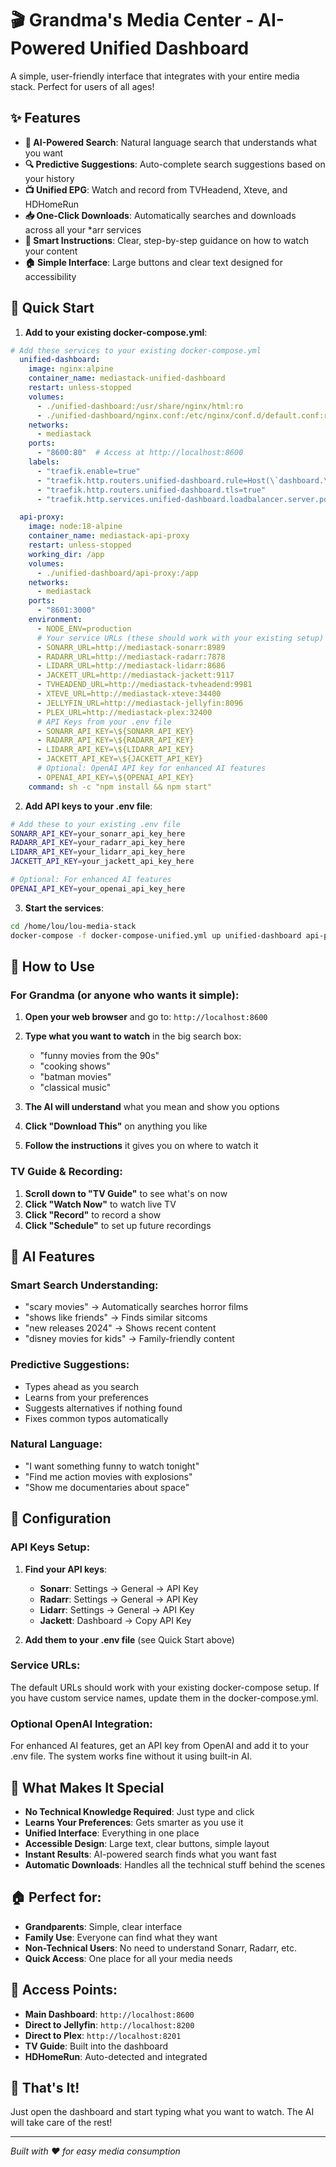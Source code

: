 # 🎬 Grandma's Media Center - AI-Powered Unified Dashboard

A simple, user-friendly interface that integrates with your entire media stack. Perfect for users of all ages!

## ✨ Features

- **🤖 AI-Powered Search**: Natural language search that understands what you want
- **🔍 Predictive Suggestions**: Auto-complete search suggestions based on your history
- **📺 Unified EPG**: Watch and record from TVHeadend, Xteve, and HDHomeRun
- **📥 One-Click Downloads**: Automatically searches and downloads across all your *arr services
- **🎯 Smart Instructions**: Clear, step-by-step guidance on how to watch your content
- **🏠 Simple Interface**: Large buttons and clear text designed for accessibility

## 🚀 Quick Start

1. **Add to your existing docker-compose.yml**:

```yaml
# Add these services to your existing docker-compose.yml
  unified-dashboard:
    image: nginx:alpine
    container_name: mediastack-unified-dashboard
    restart: unless-stopped
    volumes:
      - ./unified-dashboard:/usr/share/nginx/html:ro
      - ./unified-dashboard/nginx.conf:/etc/nginx/conf.d/default.conf:ro
    networks:
      - mediastack
    ports:
      - "8600:80"  # Access at http://localhost:8600
    labels:
      - "traefik.enable=true"
      - "traefik.http.routers.unified-dashboard.rule=Host(\`dashboard.\${DOMAIN}\`)"
      - "traefik.http.routers.unified-dashboard.tls=true"
      - "traefik.http.services.unified-dashboard.loadbalancer.server.port=80"

  api-proxy:
    image: node:18-alpine
    container_name: mediastack-api-proxy
    restart: unless-stopped
    working_dir: /app
    volumes:
      - ./unified-dashboard/api-proxy:/app
    networks:
      - mediastack
    ports:
      - "8601:3000"
    environment:
      - NODE_ENV=production
      # Your service URLs (these should work with your existing setup)
      - SONARR_URL=http://mediastack-sonarr:8989
      - RADARR_URL=http://mediastack-radarr:7878
      - LIDARR_URL=http://mediastack-lidarr:8686
      - JACKETT_URL=http://mediastack-jackett:9117
      - TVHEADEND_URL=http://mediastack-tvheadend:9981
      - XTEVE_URL=http://mediastack-xteve:34400
      - JELLYFIN_URL=http://mediastack-jellyfin:8096
      - PLEX_URL=http://mediastack-plex:32400
      # API Keys from your .env file
      - SONARR_API_KEY=\${SONARR_API_KEY}
      - RADARR_API_KEY=\${RADARR_API_KEY}
      - LIDARR_API_KEY=\${LIDARR_API_KEY}
      - JACKETT_API_KEY=\${JACKETT_API_KEY}
      # Optional: OpenAI API key for enhanced AI features
      - OPENAI_API_KEY=\${OPENAI_API_KEY}
    command: sh -c "npm install && npm start"
```

2. **Add API keys to your .env file**:

```bash
# Add these to your existing .env file
SONARR_API_KEY=your_sonarr_api_key_here
RADARR_API_KEY=your_radarr_api_key_here
LIDARR_API_KEY=your_lidarr_api_key_here
JACKETT_API_KEY=your_jackett_api_key_here

# Optional: For enhanced AI features
OPENAI_API_KEY=your_openai_api_key_here
```

3. **Start the services**:

```bash
cd /home/lou/lou-media-stack
docker-compose -f docker-compose-unified.yml up unified-dashboard api-proxy -d
```

## 🎯 How to Use

### For Grandma (or anyone who wants it simple):

1. **Open your web browser** and go to: `http://localhost:8600`

2. **Type what you want to watch** in the big search box:
   - "funny movies from the 90s"
   - "cooking shows"
   - "batman movies"
   - "classical music"

3. **The AI will understand** what you mean and show you options

4. **Click "Download This"** on anything you like

5. **Follow the instructions** it gives you on where to watch it

### TV Guide & Recording:

1. **Scroll down to "TV Guide"** to see what's on now
2. **Click "Watch Now"** to watch live TV
3. **Click "Record"** to record a show
4. **Click "Schedule"** to set up future recordings

## 🤖 AI Features

### Smart Search Understanding:
- "scary movies" → Automatically searches horror films
- "shows like friends" → Finds similar sitcoms  
- "new releases 2024" → Shows recent content
- "disney movies for kids" → Family-friendly content

### Predictive Suggestions:
- Types ahead as you search
- Learns from your preferences
- Suggests alternatives if nothing found
- Fixes common typos automatically

### Natural Language:
- "I want something funny to watch tonight"
- "Find me action movies with explosions"
- "Show me documentaries about space"

## 🔧 Configuration

### API Keys Setup:

1. **Find your API keys**:
   - **Sonarr**: Settings → General → API Key
   - **Radarr**: Settings → General → API Key  
   - **Lidarr**: Settings → General → API Key
   - **Jackett**: Dashboard → Copy API Key

2. **Add them to your .env file** (see Quick Start above)

### Service URLs:
The default URLs should work with your existing docker-compose setup. If you have custom service names, update them in the docker-compose.yml.

### Optional OpenAI Integration:
For enhanced AI features, get an API key from OpenAI and add it to your .env file. The system works fine without it using built-in AI.

## 🌟 What Makes It Special

- **No Technical Knowledge Required**: Just type and click
- **Learns Your Preferences**: Gets smarter as you use it
- **Unified Interface**: Everything in one place
- **Accessible Design**: Large text, clear buttons, simple layout
- **Instant Results**: AI-powered search finds what you want fast
- **Automatic Downloads**: Handles all the technical stuff behind the scenes

## 🏠 Perfect for:

- **Grandparents**: Simple, clear interface
- **Family Use**: Everyone can find what they want
- **Non-Technical Users**: No need to understand Sonarr, Radarr, etc.
- **Quick Access**: One place for all your media needs

## 📱 Access Points:

- **Main Dashboard**: `http://localhost:8600`
- **Direct to Jellyfin**: `http://localhost:8200`  
- **Direct to Plex**: `http://localhost:8201`
- **TV Guide**: Built into the dashboard
- **HDHomeRun**: Auto-detected and integrated

## 🎉 That's It!

Just open the dashboard and start typing what you want to watch. The AI will take care of the rest!

---

*Built with ❤️ for easy media consumption*
